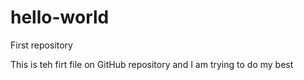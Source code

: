 # hello-world
First repository

This is teh firt file on GitHub repository and
I am trying to do my best
